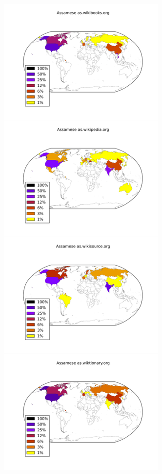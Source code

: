 ![](/images/Assamese-as.wikibooks.org.png)
![](/images/Assamese-as.wikipedia.org.png)
![](/images/Assamese-as.wikisource.org.png)
![](/images/Assamese-as.wiktionary.org.png)
